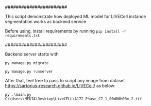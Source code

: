 #######################

This script demonstrate how deployed ML model for LIVECell instance segmentation works as backend service

Before using, install requirements by running ``pip install -r requirements.txt``


#######################

Backend server starts with 

``py manage.py migrate``

``py manage.py runserver``

After that, feel free to pass to script any image from dataset https://sartorius-research.github.io/LIVECell/ as below:

``py .\main.py C:\Users\MEDIA\Desktop\LiveCELL\A172_Phase_C7_1_00d00h00m_2.tif
``